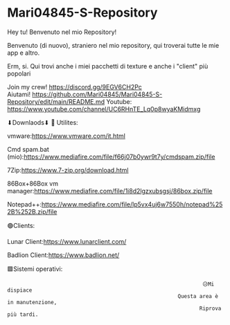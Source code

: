 # Mari04845-S-Repository

Hey tu! Benvenuto nel mio Repository!                                                      


 Benvenuto (di nuovo), straniero nel mio repository,
qui troverai tutte le mie app e altro.
                                                                                     

Erm, si. Qui trovi anche i miei pacchetti di 
texture e anche i "client" più popolari
                                                                                     
                                                                                     

 Join my crew! https://discord.gg/9EGV6CH2Pc                                                                                   
Aiutami! https://github.com/Mari04845/Mari04845-S-Repository/edit/main/README.md
Youtube: https://www.youtube.com/channel/UC6RHnTE_Lq0p8wyaKMidmxg







⬇Downlaods⬇
🔹 Utilites:

vmware:https://www.vmware.com/it.html

Cmd spam.bat (mio):https://www.mediafire.com/file/f66j07b0ywr9t7y/cmdspam.zip/file

7Zip:https://www.7-zip.org/download.html

86Box+86Box vm manager:https://www.mediafire.com/file/1i8d2lgzxubsgsj/86box.zip/file

Notepad++:https://www.mediafire.com/file/lp5vx4uj6w7550h/notepad%252B%252B.zip/file



🟢Clients:

Lunar Client:https://www.lunarclient.com/

Badlion Client:https://www.badlion.net/


🟪Sistemi operativi:
                                                                 
                                                                 
                                                                 
                                                                   😥Mi dispiace
                                                           Questa area è in manutenzione,
                                                                  Riprova più tardi.
                                                        
